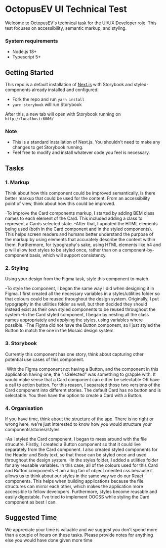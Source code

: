 # OctopusEV UI Technical Test

Welcome to OctopusEV's technical task for the UI/UX Developer role. This test focuses on accessibility, semantic markup, and styling.

### System requirements
- Node.js 18+
- Typescript 5+

## Getting Started

This repo is a default installation of [Next.js](https://nextjs.org/) with Storybook and styled-components already installed and configured.

- Fork the repo and run `yarn install`
- `yarn storybook` will run Storybook

After this, a new tab will open with Storybook running on `http://localhost:6006/`

### Note
- This is a standard installation of Next.js. You shouldn't need to make any changes to get Storybook running.
- Feel free to modify and install whatever code you feel is necessary.

## Tasks

### 1. Markup
Think about how this component could be improved semantically, is there better markup that could be used for the content. From an accessibility point of view, think about how this could be improved.

-To improve the Card components markup, I started by adding BEM class names to each element of the Card. This included adding a class to represent a Cards selected state. 
-After that, I updated the HTML elements being used (both in the Card component and in the styled components). This helps screen readers and humans better understand the purpose of the markup by using elements that accurately describe the content within them. Furthermore, for typography's sake, using HTML elements like h4 and p will allow text styles to be styled once, rather than on a component-by-component basis, which will support consistency.

### 2. Styling
Using your design from the Figma task, style this component to match. 

-To style the component, I began the same way I did when designing it in Figma. I first created all the necessary variables in a styles/utilities folder so that colours could be reused throughout the design system. Originally, I put typography in the utilities folder as well, but then decided they should instead exist as their own styled components to be reused throughout the system
-In the Card styled component, I began by nesting all the class names appropriately and applying the styles, using variables where possible. 
-The Figma did not have the Button component, so I just styled the Button to match the one in the Mosaic design system.

### 3. Storybook
Currently this component has one story, think about capturing other potential use cases of this component.

-With the Figma component not having a Button, and the component in this application having one, the "isSelected" was something to grapple with. It would make sense that a Card component can either be selectable OR have a call to action button. For this reason, I separated those two versions of the Card component into different stories. The default Card has no button and is selectable. You then have the option to create a Card with a Button.  

### 4. Organisation
If you have time, think about the structure of the app. There is no right or wrong here, we're just interested to know how you would structure your components/stories/styles

-As I styled the Card component, I began to mess around with the file strucutre. Firstly, I created a Button component so that it could live separately from the Card component. I also created styled components for the Header and Body text, so that those can be styled once and used throughout the design system. 
-In the styles folder, I added a utilities folder for any reusable variables. In this case, all of the colours used for this Card and Button components
-I am a big fan of object oriented css because it allows us to think about our styles in the same way we do our React components. This helps when building applications because the file structures can mirror each other, which makes the application more accessible to fellow developers. Furthermore, styles become reusable and easily digestable. I've tried to implement OOCSS while styling the Card component as best I can. 

## Suggested Time
We appreciate your time is valuable and we suggest you don't spend more than a couple of hours on these tasks. Please provide notes for anything else you would have done given more time